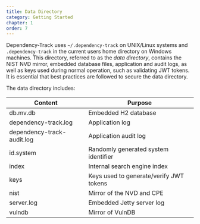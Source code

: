 ```yaml
---
title: Data Directory
category: Getting Started
chapter: 1
order: 7
---
```


Dependency-Track uses `~/.dependency-track` on UNIX/Linux systems and `.dependency-track` in the current users 
home directory on Windows machines. This directory, referred to as the *data directory*, contains 
the NIST NVD mirror, embedded database files, application and audit logs, as well as keys used during normal 
operation, such as validating JWT tokens. It is essential that best practices are followed to secure the 
data directory.

The data directory includes:


| Content                    | Purpose                                    |
| -------------------------- | ------------------------------------------ |
| db.mv.db                   | Embedded H2 database                       |
| dependency-track.log       | Application log                            |
| dependency-track-audit.log | Application audit log                      |
| id.system                  | Randomly generated system identifier       |
| index                      | Internal search engine index               |
| keys                       | Keys used to generate/verify JWT tokens    |
| nist                       | Mirror of the NVD and CPE                  |
| server.log                 | Embedded Jetty server log                  |
| vulndb                     | Mirror of VulnDB                           |
